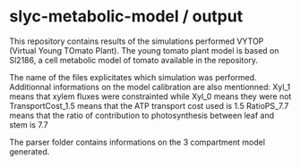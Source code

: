 # slyc-metabolic-model / output

This repository contains results of the simulations performed VYTOP (Virtual Young TOmato Plant).
The young tomato plant model is based on Sl2186, a cell metabolic model of tomato available in the repository.

The name of the files explicitates which simulation was performed.
Additionnal informations on the model calibration are also mentionned:
Xyl_1 means that xylem fluxes were constrainted while Xyl_0 means they were not
TransportCost_1.5 means that the ATP transport cost used is 1.5
RatioPS_7.7 means that the ratio of contribution to photosynthesis between leaf and stem is 7.7

The parser folder contains informations on the 3 compartment model generated.
